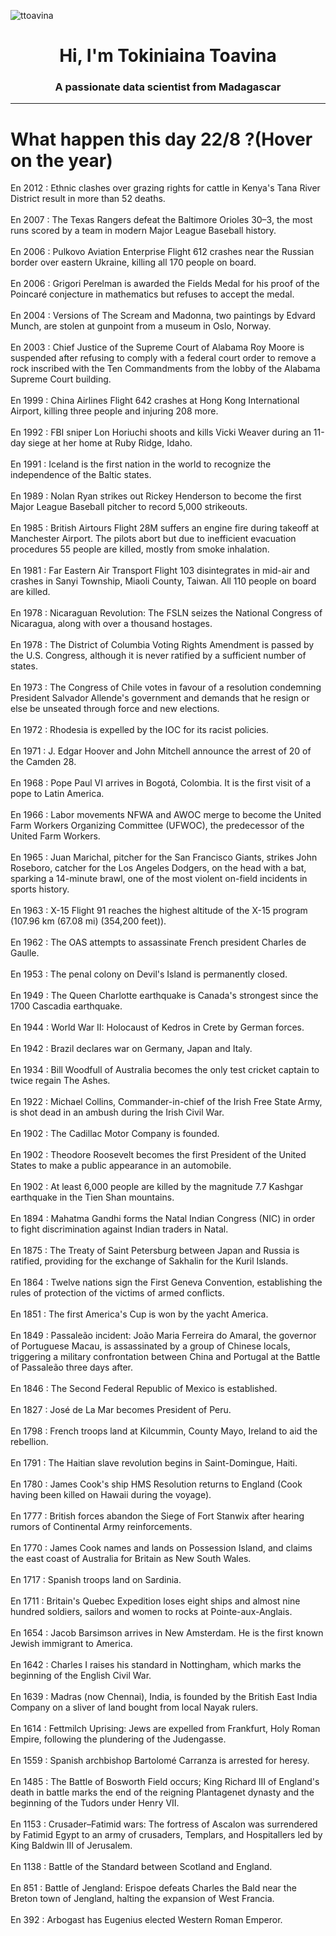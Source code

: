 
<p align="left"> <img src="https://komarev.com/ghpvc/?username=ttoavina&label=Profile%20views&color=0e75b6&style=flat" alt="ttoavina" /> </p>
<h1 align="center">Hi, I'm Tokiniaina Toavina</h1>
<h3 align="center">A passionate data scientist from Madagascar</h3>
    
<hr/>
<h1> What happen this day 22/8 ?(Hover on the year)</h1>

En 2012 : Ethnic clashes over grazing rights for cattle in Kenya's Tana River District result in more than 52 deaths.
<br/><br/>
En 2007 : The Texas Rangers defeat the Baltimore Orioles 30–3, the most runs scored by a team in modern Major League Baseball history.
<br/><br/>
En 2006 : Pulkovo Aviation Enterprise Flight 612 crashes near the Russian border over eastern Ukraine, killing all 170 people on board.
<br/><br/>
En 2006 : Grigori Perelman is awarded the Fields Medal for his proof of the Poincaré conjecture in mathematics but refuses to accept the medal.
<br/><br/>
En 2004 : Versions of The Scream and Madonna, two paintings by Edvard Munch, are stolen at gunpoint from a museum in Oslo, Norway.
<br/><br/>
En 2003 : Chief Justice of the Supreme Court of Alabama Roy Moore is suspended after refusing to comply with a federal court order to remove a rock inscribed with the Ten Commandments from the lobby of the Alabama Supreme Court building.
<br/><br/>
En 1999 : China Airlines Flight 642 crashes at Hong Kong International Airport, killing three people and injuring 208 more.
<br/><br/>
En 1992 : FBI sniper Lon Horiuchi shoots and kills Vicki Weaver during an 11-day siege at her home at Ruby Ridge, Idaho.
<br/><br/>
En 1991 : Iceland is the first nation in the world to recognize the independence of the Baltic states.
<br/><br/>
En 1989 : Nolan Ryan strikes out Rickey Henderson to become the first Major League Baseball pitcher to record 5,000 strikeouts.
<br/><br/>
En 1985 : British Airtours Flight 28M suffers an engine fire during takeoff at Manchester Airport. The pilots abort but due to inefficient evacuation procedures 55 people are killed, mostly from smoke inhalation.
<br/><br/>
En 1981 : Far Eastern Air Transport Flight 103 disintegrates in mid-air and crashes in Sanyi Township, Miaoli County, Taiwan. All 110 people on board are killed.
<br/><br/>
En 1978 : Nicaraguan Revolution: The FSLN seizes the National Congress of Nicaragua, along with over a thousand hostages.
<br/><br/>
En 1978 : The District of Columbia Voting Rights Amendment is passed by the U.S. Congress, although it is never ratified by a sufficient number of states.
<br/><br/>
En 1973 : The Congress of Chile votes in favour of a resolution condemning President Salvador Allende's government and demands that he resign or else be unseated through force and new elections.
<br/><br/>
En 1972 : Rhodesia is expelled by the IOC for its racist policies.
<br/><br/>
En 1971 : J. Edgar Hoover and John Mitchell announce the arrest of 20 of the Camden 28.
<br/><br/>
En 1968 : Pope Paul VI arrives in Bogotá, Colombia. It is the first visit of a pope to Latin America.
<br/><br/>
En 1966 : Labor movements NFWA and AWOC merge to become the United Farm Workers Organizing Committee (UFWOC), the predecessor of the United Farm Workers.
<br/><br/>
En 1965 : Juan Marichal, pitcher for the San Francisco Giants, strikes John Roseboro, catcher for the Los Angeles Dodgers, on the head with a bat, sparking a 14-minute brawl, one of the most violent on-field incidents in sports history.
<br/><br/>
En 1963 : X-15 Flight 91 reaches the highest altitude of the X-15 program (107.96 km (67.08 mi) (354,200 feet)).
<br/><br/>
En 1962 : The OAS attempts to assassinate French president Charles de Gaulle.
<br/><br/>
En 1953 : The penal colony on Devil's Island is permanently closed.
<br/><br/>
En 1949 : The Queen Charlotte earthquake is Canada's strongest since the 1700 Cascadia earthquake.
<br/><br/>
En 1944 : World War II: Holocaust of Kedros in Crete by German forces.
<br/><br/>
En 1942 : Brazil declares war on Germany, Japan and Italy.
<br/><br/>
En 1934 : Bill Woodfull of Australia becomes the only test cricket captain to twice regain The Ashes.
<br/><br/>
En 1922 : Michael Collins, Commander-in-chief of the Irish Free State Army, is shot dead in an ambush during the Irish Civil War.
<br/><br/>
En 1902 : The Cadillac Motor Company is founded.
<br/><br/>
En 1902 : Theodore Roosevelt becomes the first President of the United States to make a public appearance in an automobile.
<br/><br/>
En 1902 : At least 6,000 people are killed by the magnitude 7.7 Kashgar earthquake in the Tien Shan mountains.
<br/><br/>
En 1894 : Mahatma Gandhi forms the Natal Indian Congress (NIC) in order to fight discrimination against Indian traders in Natal.
<br/><br/>
En 1875 : The Treaty of Saint Petersburg between Japan and Russia is ratified, providing for the exchange of Sakhalin for the Kuril Islands.
<br/><br/>
En 1864 : Twelve nations sign the First Geneva Convention, establishing the rules of protection of the victims of armed conflicts.
<br/><br/>
En 1851 : The first America's Cup is won by the yacht America.
<br/><br/>
En 1849 : Passaleão incident: João Maria Ferreira do Amaral, the governor of Portuguese Macau, is assassinated by a group of Chinese locals, triggering a military confrontation between China and Portugal at the Battle of Passaleão three days after.
<br/><br/>
En 1846 : The Second Federal Republic of Mexico is established.
<br/><br/>
En 1827 : José de La Mar becomes President of Peru.
<br/><br/>
En 1798 : French troops land at Kilcummin, County Mayo, Ireland to aid the rebellion.
<br/><br/>
En 1791 : The Haitian slave revolution begins in Saint-Domingue, Haiti.
<br/><br/>
En 1780 : James Cook's ship HMS Resolution returns to England (Cook having been killed on Hawaii during the voyage).
<br/><br/>
En 1777 : British forces abandon the Siege of Fort Stanwix after hearing rumors of Continental Army reinforcements.
<br/><br/>
En 1770 : James Cook names and lands on Possession Island, and claims the east coast of Australia for Britain as New South Wales.
<br/><br/>
En 1717 : Spanish troops land on Sardinia.
<br/><br/>
En 1711 : Britain's Quebec Expedition loses eight ships and almost nine hundred soldiers, sailors and women to rocks at Pointe-aux-Anglais.
<br/><br/>
En 1654 : Jacob Barsimson arrives in New Amsterdam. He is the first known Jewish immigrant to America.
<br/><br/>
En 1642 : Charles I raises his standard in Nottingham, which marks the beginning of the English Civil War.
<br/><br/>
En 1639 : Madras (now Chennai), India, is founded by the British East India Company on a sliver of land bought from local Nayak rulers.
<br/><br/>
En 1614 : Fettmilch Uprising: Jews are expelled from Frankfurt, Holy Roman Empire, following the plundering of the Judengasse.
<br/><br/>
En 1559 : Spanish archbishop Bartolomé Carranza is arrested for heresy.
<br/><br/>
En 1485 : The Battle of Bosworth Field occurs; King Richard III of England's death in battle marks the end of the reigning Plantagenet dynasty and the beginning of the Tudors under Henry VII.
<br/><br/>
En 1153 : Crusader–Fatimid wars: The fortress of Ascalon was surrendered by Fatimid Egypt to an army of crusaders, Templars, and Hospitallers led by King Baldwin III of Jerusalem.
<br/><br/>
En 1138 : Battle of the Standard between Scotland and England.
<br/><br/>
En 851 : Battle of Jengland: Erispoe defeats Charles the Bald near the Breton town of Jengland, halting the expansion of West Francia.
<br/><br/>
En 392 : Arbogast has Eugenius elected Western Roman Emperor.
<br/><br/>
